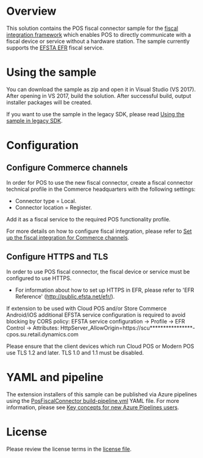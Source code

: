 # Overview
This solution contains the POS fiscal connector sample for the [fiscal integration framework](https://docs.microsoft.com/en-us/dynamics365/commerce/localizations/fiscal-integration-for-retail-channel) which enables POS to directly communicate with a fiscal device or service without a hardware station. The sample currently supports the [EFSTA EFR](https://public.efsta.net/efr/) fiscal service.

# Using the sample
You can download the sample as zip and open it in Visual Studio (VS 2017). After opening in VS 2017, build the solution. After successful build, output installer packages will be created.

If you want to use the sample in the legacy SDK, please read [Using the sample in legacy SDK](./using-in-legacy-sdk.md).

# Configuration
## Configure Commerce channels
In order for POS to use the new fiscal connector, create a fiscal connector technical profile in the Commerce headquarters with the following settings:

- Connector type = Local.
- Connector location = Register.

Add it as a fiscal service to the required POS functionality profile.

For more details on how to configure fiscal integration, please refer to [Set up the fiscal integration for Commerce channels](https://docs.microsoft.com/en-us/dynamics365/commerce/localizations/setting-up-fiscal-integration-for-retail-channel).

## Configure HTTPS and TLS
In order to use POS fiscal connector, the fiscal device or service must be configured to use HTTPS.
* For information about how to set up HTTPS in EFR, please refer to 'EFR Reference' (http://public.efsta.net/efr/).

If extension to be used with Cloud POS and/or Store Commerce Android/iOS additional EFSTA service configuration is required to avoid blocking by CORS policy:
EFSTA service configuration -> Profile -> EFR Control -> Attributes:
HttpServer_AllowOrigin=https://scu****************-cpos.su.retail.dynamics.com

Please ensure that the client devices which run Cloud POS or Modern POS use TLS 1.2 and later. TLS 1.0 and 1.1 must be disabled.

# YAML and pipeline
The extension installers of this sample can be published via Azure pipelines using the [PosFiscalConnector build-pipeline.yml](../../../Pipeline/YAML_Files/PosFiscalConnector%20build-pipeline.yml) YAML file. For more information, please see [Key concepts for new Azure Pipelines users](https://docs.microsoft.com/azure/devops/pipelines/get-started/key-pipelines-concepts?view=azure-devops).

# License
Please review the license terms in the [license file](./slt-dynamics365commerce-posfiscalconnectorsample_en-us.md).
